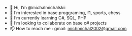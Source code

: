 - 👋 Hi, I’m @michalmichalskii
- 👀 I’m interested in base proggraming, f1, sports, chess
- 🌱 I’m currently learning C#, SQL, PHP
- 💞️ I’m looking to collaborate on base c# projects
- 📫 How to reach me : gmail: michmichal2002@gmail.com

<!---
michalmichalskii/michalmichalskii is a ✨ special ✨ repository because its `README.md` (this file) appears on your GitHub profile.
You can click the Preview link to take a look at your changes.
--->
